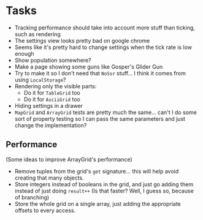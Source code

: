 # Tasks
* Tracking performance should take into account more stuff than ticking, such as rendering
* The settings view looks pretty bad on google chrome
* Seems like it's pretty hard to change settings when the tick rate is low enough
* Show population somewhere?
* Make a page showing some guns like Gosper's Glider Gun
* Try to make it so I don't need that `NoSsr` stuff... I think it comes from using `LocalStorage`?
* Rendering only the visible parts:
  * Do it for `TableGrid` too
  * Do it for `AsciiGrid` too
* Hiding settings in a drawer
* `MapGrid` and `ArrayGrid` tests are pretty much the same... can't I do some sort of property testing so I can pass the same parameters and just change the implementation?

## Performance
(Some ideas to improve ArrayGrid's performance)
* Remove tuples from the grid's `get` signature... this will help avoid creating that many objects.
* Store integers instead of booleans in the grid, and just go adding them instead of just doing `result++` (Is that faster? Well, I guess so, because of branching)
* Store the whole grid on a single array, just adding the appropriate offsets to every access.
